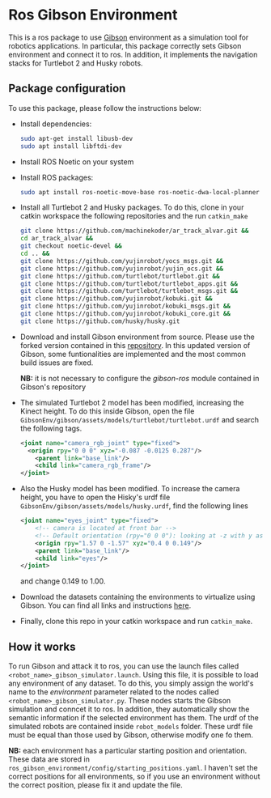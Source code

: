 # Ros Gibson Environment

This is a ros package to use [Gibson](http://gibsonenv.stanford.edu/) environment as a simulation tool for robotics applications. 
In particular, this package correctly sets Gibson environment and connect it to ros. In addition, it implements the navigation stacks for Turtlebot 2 and Husky robots.

## Package configuration

To use this package, please follow the instructions below:
* Install dependencies:
  ```bash
  sudo apt-get install libusb-dev
  sudo apt install libftdi-dev
  ```
* Install ROS Noetic on your system

* Install ROS packages:
  ```bash
  sudo apt install ros-noetic-move-base ros-noetic-dwa-local-planner ros-noetic-gmapping ros-noetic-ecl-* ros-noetic-joy ros-noetic-nodelet* ros-noetic-pointcloud-to-laserscan
  ```

* Install all Turtlebot 2 and Husky packages. To do this, clone in your catkin workspace the following repositories and the run ```catkin_make```

  ```bash
  git clone https://github.com/machinekoder/ar_track_alvar.git &&
  cd ar_track_alvar &&
  git checkout noetic-devel &&
  cd .. &&
  git clone https://github.com/yujinrobot/yocs_msgs.git &&
  git clone https://github.com/yujinrobot/yujin_ocs.git &&
  git clone https://github.com/turtlebot/turtlebot.git &&
  git clone https://github.com/turtlebot/turtlebot_apps.git &&
  git clone https://github.com/turtlebot/turtlebot_msgs.git &&
  git clone https://github.com/yujinrobot/kobuki.git &&
  git clone https://github.com/yujinrobot/kobuki_msgs.git &&
  git clone https://github.com/yujinrobot/kobuki_core.git &&
  git clone https://github.com/husky/husky.git
  ```
  
* Download and install Gibson environment from source. Please use the forked version contained in this [repository](https://github.com/micheleantonazzi/GibsonEnv). In this updated version of Gibson, some funtionalities are implemented and the most common build issues are fixed.

  **NB:** it is not necessary to configure the *gibson-ros* module contained in Gibson's repository 
  
  
* The simulated Turtlebot 2 model has been modified, increasing the Kinect height. To do this inside Gibson, open the file ```GibsonEnv/gibson/assets/models/turtlebot/turtlebot.urdf``` and search the following tags.

  ```xml
  <joint name="camera_rgb_joint" type="fixed">    
  	<origin rpy="0 0 0" xyz="-0.087 -0.0125 0.287"/>
      <parent link="base_link"/>
      <child link="camera_rgb_frame"/>
  </joint>
  ```

* Also the Husky model has been modified. To increase the camera height, you have to open the Hisky's urdf file ```GibsonEnv/gibson/assets/models/husky.urdf```, find the following lines

  ```xml
  <joint name="eyes_joint" type="fixed">
      <!-- camera is located at front bar -->
      <!-- Default orientation (rpy="0 0 0"): looking at -z with y as up -->
      <origin rpy="1.57 0 -1.57" xyz="0.4 0 0.149"/>
      <parent link="base_link"/>
      <child link="eyes"/>
  </joint>
  ```

  and change 0.149 to 1.00.

* Download the datasets containing the environments to virtualize using Gibson. You can find all links and instructions [here](https://github.com/micheleantonazzi/GibsonEnv/blob/master/gibson/data/README.md).

* Finally, clone this repo in your catkin workspace and run ```catkin_make```.

## How it works

To run Gibson and attack it to ros, you can use the launch files called ```<robot_name>_gibson_simulator.launch```. Using this file, it is possible to load any environment of any dataset. To do this, you simply assign the world's name to the *environment* parameter related to the nodes called ```<robot_name>_gibson_simulator.py```. These nodes starts the Gibson simulation and conncet it to ros. In addition, they automatically show the semantic information if the selected environment has them. The urdf of the simulated robots are contained inside ```robot_models``` folder. These urdf file must be equal than those used by Gibson, otherwise modify one fo them.


**NB:** each environment has a particular starting position and orientation. These data are stored in 
```ros_gibson_environment/config/starting_positions.yaml```. I haven't set the correct positions for all environments, so if you use 
an environment without the correct position, please fix it and update the file. 
